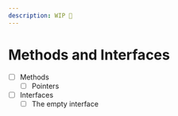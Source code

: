 ```yaml
---
description: WIP 🚧
---
```


# Methods and Interfaces

* [ ] Methods
  * [ ] Pointers
* [ ] Interfaces
  * [ ] The empty interface
